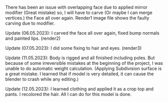 There has been an issue with overlapping face due to applied mirror modifier (Great mistake) so, I will have to carve (Or maybe I can merge vertices.) the Face all over again. Render1 image file shows the faulty carving due to modifier.

Update (06.05.2023): I carved the face all over again, fixed bump normals and painted lips. (render2)

Update (07.05.2023): I did some fixing to hair and eyes. (render3)

Update (11.05.2023): Body is rigged and all finished including poles. But because of some irreversible mistakes at the beginning of the project, I was unable to do automatic weight calculation. (Applying Subdivision surface is a great mistake. I learned that if model is very detailed, it can cause the blender to crash while any editing.)

Update (12.05.2023): I learned clothing and applied it as a crop top and pants. I recolored the hair. All I can do for this model is done.